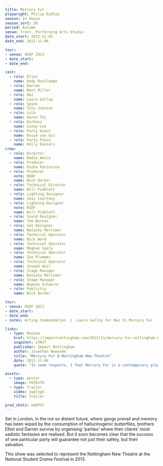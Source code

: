 ```yaml
---
title: Mercury Fur
playwright: Philip Ridley
season: In House
season_sort: 30
period: Autumn
venue: Trent, Performing Arts Studio
date_start: 2012-11-03
date_end: 2012-11-06

tour:
- venue: NSDF 2013
- date_start:
- date_end:

cast:
  - role: Eliot
    name: Andy Routledge
  - role: Darren
    name: Matt Miller
  - role: Naz
    name: Laura Gallop
  - role: Spinx
    name: Tolu Johnson
  - role: Lola
    name: Aaron Tej
  - role: Duchess
    name: Ginny Lee
  - role: Party Guest
    name: Rosie van Oss
  - role: Party Piece
    name: Holly Daniels
crew:
  - role: Director
    name: Nadia Amico
  - role: Producer
    name: Dasha Karzunina
  - role: Producer
    note: NSDF
    name: Nick Barker
  - role: Technical Director
    name: Will Pimblett
  - role: Lighting Designer
    name: Jess Courtney
  - role: Lighting Designer
    note: NSDF
    name: Will Pimblett
  - role: Sound Designer
    name: Tom Barnes
  - role: Set Designer
    name: Natasha Mortimer
  - role: Technical Operator
    name: Nick Ward
  - role: Technical Operator
    name: Meghan Seely
  - role: Technical Operator
    name: Zoe Plummer
  - role: Technical Operator
    name: Joseph Heil
  - role: Stage Manager
    name: Natasha Mortimer
  - role: Stage Manager
    name: Amanda Schaerer
  - role: Publictiy
    name: Nick Barker

tour:
- venue: NSDF 2013
- date_start:
- date_end:
- notes: Acting Commendation  |  Laura Gallop for Naz In Mercury Fur

links:
  - type: Review
    href: https://impactnottingham.com/2012/11/mercury-fur-nottingham-new-theatre-2/
    snapshot: kTMJT
    publisher: Impact Nottingham
    author: Jonathan Newsome
    title: "Mercury Fur @ Nottingham New Theatre"
    date: 2012-11-04
    quote: "In some respects, I feel Mercury Fur is a contemporary play that is possibly ahead of its time; a play some audiences may not yet be equipped to tackle and accept."

assets:
  - type: poster
    image: F6TKnf8
  - type: trailer
    video: JwgTzg5
    title: Trailer

prod_shots: m4KPV7
---
```


Set in London, in the not so distant future, where gangs prevail and memory has been wiped by the consumption of hallucinogenic butterflies, brothers Elliot and Darren survive by organising ‘parties’ where their clients’ most sadistic fantasies are realised. But it soon becomes clear that the success of one particular party will guarantee not just their safety, but their salvation.

This show was selected to represent the Nottingham New Theatre at the National Student Drama Festival in 2013.